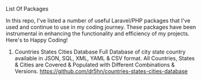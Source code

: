 List Of Packages

In this repo, I've listed a number of useful Laravel/PHP packages that I've used and continue to use in my coding journey. These packages have been instrumental in enhancing the functionality and efficiency of my projects. 
Here's to Happy Coding! 

1) Countries States Cities Database
Full Database of city state country available in JSON, SQL, XML, YAML & CSV format. All Countries, States & Cities are Covered & Populated with Different Combinations & Versions.
https://github.com/dr5hn/countries-states-cities-database

